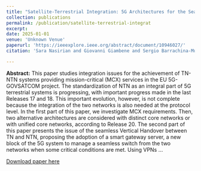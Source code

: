 ```yaml
---
title: "Satellite-Terrestrial Integration: 5G Architectures for the Seamless Support of Mission Critical Services"
collection: publications
permalink: /publication/satellite-terrestrial-integrat
excerpt:
date: 2025-01-01
venue: 'Unknown Venue'
paperurl: 'https://ieeexplore.ieee.org/abstract/document/10946027/'
citation: 'Sara Nasirian and Giovanni Giambene and Sergio Barrachina-Muñoz and Josep Mangues-Bafalluy and Makhlouf Hadji and Miguel Ángel Vazquez and Lorenzo Santilli and Fotis Foukalas and Hamzeh Khalili (2025). Satellite-Terrestrial Integration: 5G Architectures for the Seamless Support of Mission Critical Services. <i>Unknown Venue</i>.'

---
```

**Abstract:** This paper studies integration issues for the achievement of TN-NTN systems providing mission-critical (MCX) services in the EU 5G-GOVSATCOM project. The standardization of NTN as an integral part of 5G terrestrial systems is progressing, with important progress made in the last Releases 17 and 18. This important evolution, however, is not complete because the integration of the two networks is also needed at the protocol level. In the first part of this paper, we investigate MCX requirements. Then, two alternative architectures are considered with distinct core networks or with unified core networks, according to Release 20. The second part of this paper presents the issue of the seamless Vertical Handover between TN and NTN, proposing the adoption of a smart gateway server, a new block of the 5G system to manage a seamless switch from the two networks when some critical conditions are met. Using VPNs …

[Download paper here](https://ieeexplore.ieee.org/abstract/document/10946027/)
